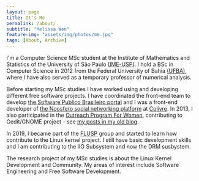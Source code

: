 ```yaml
---
layout: page
title: It's Me
permalink: /about/
subtitle: "Melissa Wen" 
feature-img: "assets/img/photos/me.jpg"
tags: [About, Archive]
---
```


I'm a Computer Science MSc student at the Institute
of Mathematics and Statistics of the University of São Paulo
[(IME-USP)](https://www.ime.usp.br/).
I hold a BSc in Computer Science in 2012 from the Federal University of Bahia
[(UFBA)](https://www.ufba.br/), where
I have also served as a temporary professor of numerical analysis.

Before starting my MSc studies I have worked using and developing different
free software projects.
I have coordinated the front-end team to develop
[the Software Publico Brasileiro portal](https://softwarepublico.gov.br/)
and I was a front-end developer of
[the Noosfero social networking platform](https://directory.fsf.org/wiki/Noosfero)
at [Colivre](http://colivre.coop.br/).
In 2013, I also participated in the  [Outreach Program For Women](https://wiki.gnome.org/OutreachProgramForWomen/2013/JuneSeptember),
contributing to Gedit/GNOME project - see [my posts in my old blog](https://wenfoss.wordpress.com/).

In 2019, I became part of the [FLUSP](https://flusp.ime.usp.br/) group
and started to learn how contribute to the Linux kernel project.
I still have basic development skills and I am contributing to the
IIO Subsystem and now the DRM susbystem.

The research project of my MSc studies is about
the Linux Kernel Development and Community.
My areas of interest include Software
Engineering and Free Software Development.
